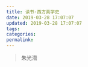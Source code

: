 ```yaml
---
title: 读书·西方美学史
date: 2019-03-28 17:07:07
updated: 2019-03-28 17:07:07
tags:
categories:
permalink:
---
```


> 朱光潜